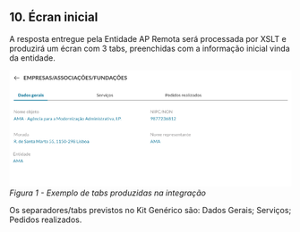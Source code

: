 ## 10.	Écran inicial

A resposta entregue pela Entidade AP Remota será processada por XSLT e produzirá um écran com 3 tabs, preenchidas com a informação inicial vinda da entidade.

![Arquitetura do Sistema](https://github.com/amagovpt/ePortugal/blob/main/assets/images/ecran-inicial.png?raw=true)
*Figura 1 - Exemplo de tabs produzidas na integração*

Os separadores/tabs previstos no Kit Genérico são: Dados Gerais; Serviços; Pedidos realizados.
